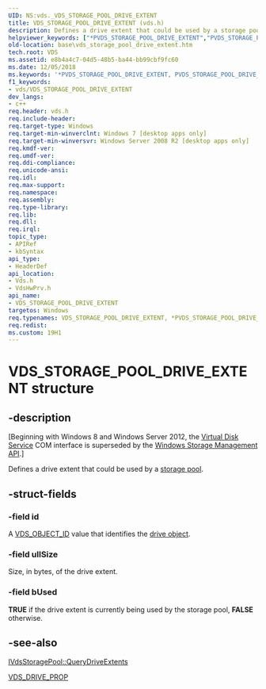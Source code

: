 ```yaml
---
UID: NS:vds._VDS_STORAGE_POOL_DRIVE_EXTENT
title: VDS_STORAGE_POOL_DRIVE_EXTENT (vds.h)
description: Defines a drive extent that could be used by a storage pool.helpviewer_keywords: ["*PVDS_STORAGE_POOL_DRIVE_EXTENT","PVDS_STORAGE_POOL_DRIVE_EXTENT","PVDS_STORAGE_POOL_DRIVE_EXTENT structure pointer","VDS_STORAGE_POOL_DRIVE_EXTENT","VDS_STORAGE_POOL_DRIVE_EXTENT structure","base.vds_storage_pool_drive_extent","vds/PVDS_STORAGE_POOL_DRIVE_EXTENT","vds/VDS_STORAGE_POOL_DRIVE_EXTENT","vdshwprv/PVDS_STORAGE_POOL_DRIVE_EXTENT","vdshwprv/VDS_STORAGE_POOL_DRIVE_EXTENT"]
old-location: base\vds_storage_pool_drive_extent.htm
tech.root: VDS
ms.assetid: e8b4a4c7-04d5-48b5-ba44-bb99cbf9fc60
ms.date: 12/05/2018
ms.keywords: '*PVDS_STORAGE_POOL_DRIVE_EXTENT, PVDS_STORAGE_POOL_DRIVE_EXTENT, PVDS_STORAGE_POOL_DRIVE_EXTENT structure pointer, VDS_STORAGE_POOL_DRIVE_EXTENT, VDS_STORAGE_POOL_DRIVE_EXTENT structure, base.vds_storage_pool_drive_extent, vds/PVDS_STORAGE_POOL_DRIVE_EXTENT, vds/VDS_STORAGE_POOL_DRIVE_EXTENT, vdshwprv/PVDS_STORAGE_POOL_DRIVE_EXTENT, vdshwprv/VDS_STORAGE_POOL_DRIVE_EXTENT'
f1_keywords:
- vds/VDS_STORAGE_POOL_DRIVE_EXTENT
dev_langs:
- c++
req.header: vds.h
req.include-header: 
req.target-type: Windows
req.target-min-winverclnt: Windows 7 [desktop apps only]
req.target-min-winversvr: Windows Server 2008 R2 [desktop apps only]
req.kmdf-ver: 
req.umdf-ver: 
req.ddi-compliance: 
req.unicode-ansi: 
req.idl: 
req.max-support: 
req.namespace: 
req.assembly: 
req.type-library: 
req.lib: 
req.dll: 
req.irql: 
topic_type:
- APIRef
- kbSyntax
api_type:
- HeaderDef
api_location:
- Vds.h
- VdsHwPrv.h
api_name:
- VDS_STORAGE_POOL_DRIVE_EXTENT
targetos: Windows
req.typenames: VDS_STORAGE_POOL_DRIVE_EXTENT, *PVDS_STORAGE_POOL_DRIVE_EXTENT
req.redist: 
ms.custom: 19H1
---
```


# VDS_STORAGE_POOL_DRIVE_EXTENT structure


## -description


<p class="CCE_Message">[Beginning with Windows 8 and Windows Server 2012, the <a href="https://docs.microsoft.com/windows/desktop/VDS/virtual-disk-service-portal">Virtual Disk Service</a> COM interface is superseded by the <a href="https://docs.microsoft.com/previous-versions/windows/desktop/stormgmt/windows-storage-management-api-portal">Windows Storage Management API</a>.]

Defines a drive extent that could be used by a <a href="https://docs.microsoft.com/windows/desktop/VDS/storage-pool-object">storage pool</a>.


## -struct-fields




### -field id

A <a href="https://docs.microsoft.com/windows/desktop/VDS/vds-data-types">VDS_OBJECT_ID</a> value that identifies the <a href="https://docs.microsoft.com/windows/desktop/VDS/drive-object">drive object</a>.


### -field ullSize

Size, in bytes, of the drive extent.


### -field bUsed

<b>TRUE</b> if the drive extent is currently being used by the storage pool, <b>FALSE</b> otherwise.


## -see-also




<a href="https://docs.microsoft.com/windows/desktop/api/vdshwprv/nf-vdshwprv-ivdsstoragepool-querydriveextents">IVdsStoragePool::QueryDriveExtents</a>



<a href="https://docs.microsoft.com/windows/desktop/api/vdshwprv/ns-vdshwprv-vds_drive_prop">VDS_DRIVE_PROP</a>
 

 

